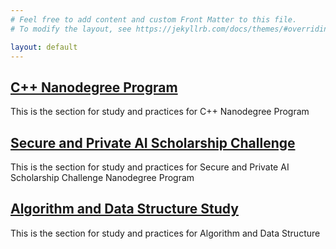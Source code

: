 ```yaml
---
# Feel free to add content and custom Front Matter to this file.
# To modify the layout, see https://jekyllrb.com/docs/themes/#overriding-theme-defaults

layout: default
---
```

## [C++ Nanodegree Program](/cpp-study/udacity-nanodegree/)  
This is the section for study and practices for C++ Nanodegree Program

## [Secure and Private AI Scholarship Challenge](/ai-study/secure-and-private-ai)  
This is the section for study and practices for Secure and Private AI Scholarship Challenge Nanodegree Program
  
## [Algorithm and Data Structure Study](/algorithm-study/)  
This is the section for study and practices for Algorithm and Data Structure


